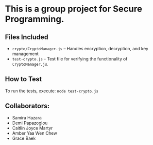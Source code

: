 # This is a group project for Secure Programming.

## Files Included
- `crypto/CryptoManager.js` – Handles encryption, decryption, and key management 
- `test-crypto.js` -  Test file for verifying the functionality of `CryptoManager.js`.

## How to Test
To run the tests, execute: `node test-crypto.js`

## Collaborators:
- Samira Hazara
- Demi Papazoglou
- Caitlin Joyce Martyr
- Amber Yaa Wen Chew
- Grace Baek 